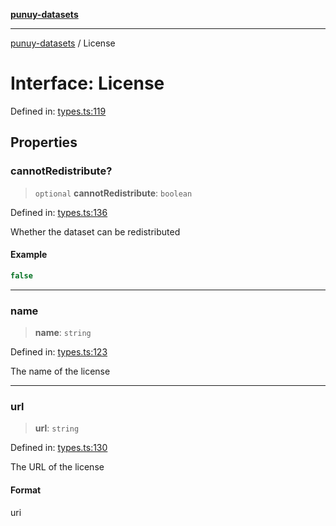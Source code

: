 [**punuy-datasets**](../README.md)

***

[punuy-datasets](../README.md) / License

# Interface: License

Defined in: [types.ts:119](https://github.com/andrefs/punuy-datasets/blob/131f93cc8acc767f352ee1220b4641fc6bc41a63/src/lib/types.ts#L119)

## Properties

### cannotRedistribute?

> `optional` **cannotRedistribute**: `boolean`

Defined in: [types.ts:136](https://github.com/andrefs/punuy-datasets/blob/131f93cc8acc767f352ee1220b4641fc6bc41a63/src/lib/types.ts#L136)

Whether the dataset can be redistributed

#### Example

```ts
false
```

***

### name

> **name**: `string`

Defined in: [types.ts:123](https://github.com/andrefs/punuy-datasets/blob/131f93cc8acc767f352ee1220b4641fc6bc41a63/src/lib/types.ts#L123)

The name of the license

***

### url

> **url**: `string`

Defined in: [types.ts:130](https://github.com/andrefs/punuy-datasets/blob/131f93cc8acc767f352ee1220b4641fc6bc41a63/src/lib/types.ts#L130)

The URL of the license

#### Format

uri
